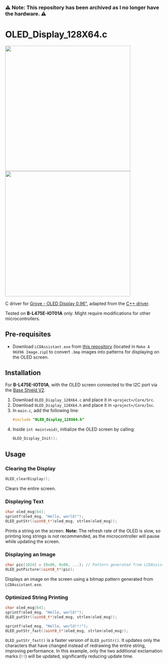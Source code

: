 <h3>⚠️ Note: This repository has been archived as I no longer have the hardware. ⚠️</h3>

# OLED_Display_128X64.c

<img src=https://statics3.seeedstudio.com/seeed/img/2016-09/6hLLXlBnfODAcWlp2wlaep3j.jpg width=400>   <img src=https://statics3.seeedstudio.com/seeed/img/2016-09/DwdeSLxipUJdCgsFZDI2wtYD.jpg width=400>  

C driver for [Grove - OLED Display 0.96"](https://www.seeedstudio.com/s/Grove-OLED-Display-0.96%22-p-781.html), adapted from the [C++ driver](https://github.com/Seeed-Studio/OLED_Display_128X64). 

Tested on **B-L475E-IOT01A** only. Might require modifications for other microcontrollers.

## Pre-requisites  
- Download `LCDAssistant.exe` from [this repository](https://github.com/mcauser/Grove-OLED-Display-96x96) (located in `Make A 96X96 Image.zip`) to convert `.bmp` images into patterns for displaying on the OLED screen.

## Installation  
For **B-L475E-IOT01A**, with the OLED screen connected to the I2C port via the [Base Shield V2](https://wiki.seeedstudio.com/Base_Shield_V2/).
1. Download `OLED_Display_128X64.c` and place it in `<project>/Core/Src`.
2. Download `OLED_Display_128X64.h` and place it in `<project>/Core/Inc`.
3. In `main.c`, add the following line:
   ```c
   #include "OLED_Display_128X64.h"
   ```
4. Inside `int main(void)`, initialize the OLED screen by calling:
   ```c
   OLED_Display_Init();
   ```

## Usage  

### Clearing the Display  
```c
OLED_clearDisplay();
```
Clears the entire screen.

### Displaying Text  
```c
char oled_msg[64];
sprintf(oled_msg, "Hello, world!");
OLED_putStr((uint8_t*)oled_msg, strlen(oled_msg));
```
Prints a string on the screen. **Note:** The refresh rate of the OLED is slow, so printing long strings is not recommended, as the microcontroller will pause while updating the screen.

### Displaying an Image  
```c
char pic[1024] = {0x00, 0x00, ...}; // Pattern generated from LCDAssistant.exe
OLED_putPicture((uint8_t*)pic);
```
Displays an image on the screen using a bitmap pattern generated from `LCDAssistant.exe`.

### Optimized String Printing  
```c
char oled_msg[64];
sprintf(oled_msg, "Hello, world!");
OLED_putStr((uint8_t*)oled_msg, strlen(oled_msg));

sprintf(oled_msg, "Hello, world!!!");
OLED_putStr_fast((uint8_t*)oled_msg, strlen(oled_msg));
```
`OLED_putStr_fast()` is a faster version of `OLED_putStr()`. It updates only the characters that have changed instead of redrawing the entire string, improving performance. In this example, only the two additional exclamation marks (`!!`) will be updated, significantly reducing update time.

